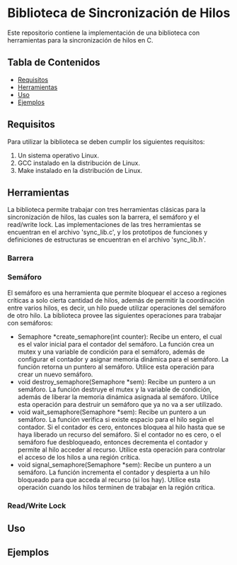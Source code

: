 # Biblioteca de Sincronización de Hilos
Este repositorio contiene la implementación de una biblioteca con herramientas para la sincronización de hilos en C.

## Tabla de Contenidos
- [Requisitos](#Requisitos)
- [Herramientas](#Herramientas)
- [Uso](#Uso)
- [Ejemplos](#Ejemplos)

## Requisitos
Para utilizar la biblioteca se deben cumplir los siguientes requisitos:
1. Un sistema operativo Linux.
2. GCC instalado en la distribución de Linux.
3. Make instalado en la distribución de Linux.

## Herramientas
La biblioteca permite trabajar con tres herramientas clásicas para la sincronización de hilos, las cuales
son la barrera, el semáforo y el read/write lock. Las implementaciones de las tres herramientas se encuentran
en el archivo 'sync_lib.c', y los prototipos de funciones y definiciones de estructuras se encuentran en el
archivo 'sync_lib.h'.

### Barrera
### Semáforo
El semáforo es una herramienta que permite bloquear el acceso a regiones críticas a solo cierta cantidad
de hilos, además de permitir la coordinación entre varios hilos, es decir, un hilo puede utilizar operaciones
del semáforo de otro hilo. La biblioteca provee las siguientes operaciones para trabajar con semáforos:

- Semaphore *create_semaphore(int counter): Recibe un entero, el cual es el valor inicial para el contador del semáforo. La función crea un mutex
  y una variable de condición para el semáforo, además de configurar el contador y asignar memoria dinámica para el semáforo. La función retorna
  un puntero al semáforo. Utilice esta operación para crear un nuevo semáforo.
- void destroy_semaphore(Semaphore *sem): Recibe un puntero a un semáforo. La función destruye el mutex y la variable de condición, además de liberar
  la memoria dinámica asignada al semáforo. Utilice esta operación para destruir un semáforo que ya no va a ser utilizado.
- void wait_semaphore(Semaphore *sem): Recibe un puntero a un semáforo. La función verifica si existe espacio para el hilo según el contador. Si el contador es cero, entonces
  bloquea al hilo hasta que se haya liberado un recurso del semáforo. Si el contador no es cero, o el semáforo fue desbloqueado, entonces decrementa el contador y permite
  al hilo acceder al recurso. Utilice esta operación para controlar el acceso de los hilos a una región crítica.
- void signal_semaphore(Semaphore *sem): Recibe un puntero a un semáforo. La función incrementa el contador y despierta a un hilo bloqueado para que acceda al recurso (si los hay).
  Utilice esta operación cuando los hilos terminen de trabajar en la región crítica.

### Read/Write Lock

## Uso

## Ejemplos
